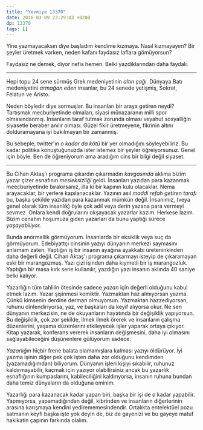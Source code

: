 ```yaml
---
title: "Yevmiye 13370"
date: 2016-03-09 23:29:03 +0200
dp: 13370
tags: []
---
```


Yine yazmayacaksın diye başladım kendime kızmaya. Nasıl kızmayayım?  Bir şeyler
üretmek varken, neden kafanı faydasız laflara gömüyorsun?

Faydasız ne demek, diyor nefis hemen. Belki yazdıklarından daha faydalı. 

------

Hepi topu 24 sene sürmüş Grek medeniyetinin *altın çağı*. Dünyaya Batı
medeniyetini *armağan eden* insanlar, bu 24 senede yetişmiş, Sokrat, Felatun ve
Aristo.

Neden böyledir diye sormuşlar. Bu insanları bir araya getiren neydi?  Tartışmak
mecburiyetinde olmaları, siyasi münazaranın milli spor olmasındanmış. İnsanların
taraf tutmak zorunda olması veyahut sosyalliğin siyasetle beraber anılır
olması. Güzel fikir üretmeyene, fikrinin altını dolduramayana iyi bakılmayan bir
zamanmış. 

Bu sebeple, twitter'ın *o kadar da kötü* bir yer olmadığını söyleyebiliriz. Bu
kadar politika konuştuğunuzda ister istemez bir şeyler öğreiyorsunuz. Genel için
böyle. Ben de öğreniyorum ama aradığım cins bir bilgi değil siyaset.

------

Bu Cihan Aktaş'ı programa çıkardın çıkarmadın *kavgasında* aklıma bizim yazar
çizer esnafının *mesleksizliği* geldi. İnsanları yazıdan para kazanmak
meecburiyetinde bırakırsanız, illa ki bir kapının kulu olacaklar. Nema
arayacaklar, bir yerlere kapılanacaklar. Yazının asıl *maddi refah getiren
tarafı* bu, başka şekilde yazıdan para kazanmak mümkün değil. İnsanımız, (veya
genel olarak tüm insanlık) öyle çok adil veya derin yazana para vermeyi
sevmez. Onlara kendi doğrularını okşayacak yazarlar kazım. Herkese lazım. Bizim
cenahın hoşumuza giden yazarları da bunu yaptığı sürece *yaşayabiliyor.*

Bunda anormallik görmüyorum. İnsanlarda bir eksiklik veya suç da
görmüyorum. Edebiyattçı cinsinin yazıyı dünyanın merkezi saymasını anlamam
zaten. Yaptığın iş bir insanın ayağına ayakkabı üreteninkinden daha değerli
değil. Cihan Aktaş'ı programa çıkarmayı isteyip de çıkaramayan eski bir
marangozmuş. Yazı çizi işinden daha kıymetli bir iş marangozluk. Yaptığın bir
masa kırk sene kullanılır, yazdığın yazı insanın aklında 40 saniye belki
kalıyor.

Yazarlığın tüm tahlilin ötesinde sadece *yazan* için değerli olduğunu kabul
etmek lazım. Yazar şişinmesi komiktir. Yazmaktan haz almıyorsan yazma. Çünkü
kimsenin derdine derman olmuyorsun. Yazmaktan hazzediyorsan, ruhunu
dinlendiriyorsa, yaz, ve başkaları da keyif alıyorsa okur. Ne sen dünyanın
merkezisin, ne de okuyanların hayatında bir değişiklik yapıyorsun. Bu
değişiklik, çok zor şekilde, ilmek ilmek örerek ve insanların çalışma
düzenlerini, yaşama düzenlerini etkileyecek işler yaparak ortaya çıkıyor. Kitap
yazarak, konferans vererek insanların değişmesini, daha iyi olmasını
sağlayabileceğini düşünenlere gülüyorum sadece.

*Yazarlığın* hiçbir frene balata olamamışlara kalması yazıyı öldürüyor. İyi
yazma işinin diğer pek çok işten daha zor olduğunu kendimden (yazamadığımdan)
biliyorum. Dünyanın işleri kişiyi sıkabilir, ruhunuz kaldırmayabilir, kaçmak
için yazıyor olabilirsiniz ancak bu yazarlık esnaflığının kumpaslarını,
kabileciliğini kaldırıyorsa, insanın ruhuna bundan daha temiz dünyaların da
olduğuna eminim. 

Yazarlığı para kazanacak kadar yapan biri, başka bir işi de o kadar
yapabilir. Yapmıyorsa, yapamadığından değil, kibrinden ve insanların
diğerlerinin arasına karışmaya kendini yedirememesindendir. Ortalıkta
entelektüel pozu satmanın keyfi başka işte yok deyin de, biz de gayenizi ve bu
gayeye matuf hakikatin çapının farkında olalım. 



